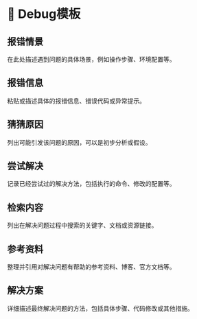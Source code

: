 # 🔨 Debug模板

## 报错情景

在此处描述遇到问题的具体场景，例如操作步骤、环境配置等。

## 报错信息

粘贴或描述具体的报错信息、错误代码或异常提示。

## 猜猜原因

列出可能引发该问题的原因，可以是初步分析或假设。

## 尝试解决

记录已经尝试过的解决方法，包括执行的命令、修改的配置等。

## 检索内容

列出在解决问题过程中搜索的关键字、文档或资源链接。

## 参考资料

整理并引用对解决问题有帮助的参考资料、博客、官方文档等。

## 解决方案

详细描述最终解决问题的方法，包括具体步骤、代码修改或其他措施。

